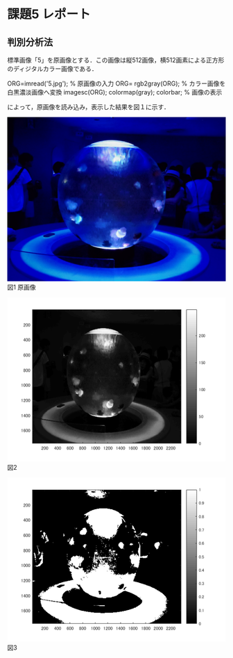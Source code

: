 ﻿# 課題5 レポート
 ## 判別分析法

標準画像「5」を原画像とする．この画像は縦512画像，横512画素による正方形のディジタルカラー画像である．

ORG=imread('5.jpg'); % 原画像の入力
ORG= rgb2gray(ORG); % カラー画像を白黒濃淡画像へ変換
imagesc(ORG); colormap(gray); colorbar; % 画像の表示

によって，原画像を読み込み，表示した結果を図１に示す．

![原画像](https://github.com/M8I15/MATLAB_program/blob/master/kadai5/5.jpg)  
図1 原画像

![原画像](https://github.com/M8I15/MATLAB_program/blob/master/kadai5/kadai5-0.png)  
図2 


![原画像](https://github.com/M8I15/MATLAB_program/blob/master/kadai5/kadai5-1.png)  
図3 
